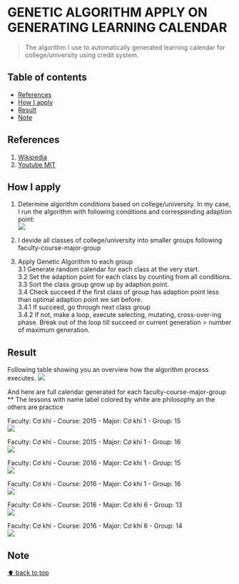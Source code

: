 # GENETIC ALGORITHM APPLY ON GENERATING LEARNING CALENDAR
> The algorithm I use to automatically generated learning calendar for college/university using credit system.

## Table of contents
* [References](#references)  
* [How I apply](#how-i-apply)  
* [Result](#result)  
* [Note](#note)

## References
1. [Wikipedia](https://en.wikipedia.org/wiki/Genetic_algorithm)
2. [Youtube MIT](https://www.youtube.com/watch?v=kHyNqSnzP8Y&t=1688s)
## How I apply
1. Determine algorithm conditions based on college/university. In my case, I run the algorithm with following conditions and corresponding adaption point:  
![](https://raw.githubusercontent.com/nmtri881994/Genetic-Algorithm-apply-on-generating-learning-calendar/master/images/AlgorithmConditions.PNG)

2. I devide all classes of college/university into smaller groups following faculty-course-major-group

3. Apply Genetic Algorithm to each group  
3.1 Generate random calendar for each class at the very start.  
3.2 Set the adaption point for each class by counting from all conditions.  
3.3 Sort the class group grow up by adaption point.  
3.4 Check succeed if the first class of group has adaption point less than optimal adaption point we set before.  
3.4.1 If succeed, go through next class group  
3.4.2 If not, make a loop, execute selecting, mutating, cross-over-ing phase. Break out of the loop till succeed or current generation > number of maximum generation.  

## Result
Following table showing you an overview how the algorithm process executes.
![](https://raw.githubusercontent.com/nmtri881994/Genetic-Algorithm-apply-on-generating-learning-calendar/master/images/Result.PNG)

And here are full calendar generated for each faculty-course-major-group  
** The lessons with name label colored by white are philosophy an the others are practice

Faculty: Cơ khí - Course: 2015 - Major: Cơ khí 1 - Group: 15  
![](https://raw.githubusercontent.com/nmtri881994/Genetic-Algorithm-apply-on-generating-learning-calendar/master/images/2015-ck1-15.png)

Faculty: Cơ khí - Course: 2015 - Major: Cơ khí 1 - Group: 16  
![](https://raw.githubusercontent.com/nmtri881994/Genetic-Algorithm-apply-on-generating-learning-calendar/master/images/2015-ck1-16.png)

Faculty: Cơ khí - Course: 2016 - Major: Cơ khí 1 - Group: 15  
![](https://raw.githubusercontent.com/nmtri881994/Genetic-Algorithm-apply-on-generating-learning-calendar/master/images/2016-ck1-15.png)

Faculty: Cơ khí - Course: 2016 - Major: Cơ khí 1 - Group: 16  
![](https://raw.githubusercontent.com/nmtri881994/Genetic-Algorithm-apply-on-generating-learning-calendar/master/images/2016-ck1-16.png)

Faculty: Cơ khí - Course: 2016 - Major: Cơ khí 6 - Group: 13  
![](https://raw.githubusercontent.com/nmtri881994/Genetic-Algorithm-apply-on-generating-learning-calendar/master/images/2016-ck6-13.png)

Faculty: Cơ khí - Course: 2016 - Major: Cơ khí 6 - Group: 14  
![](https://raw.githubusercontent.com/nmtri881994/Genetic-Algorithm-apply-on-generating-learning-calendar/master/images/2016-ck6-14.png)

## Note
  
[⬆ back to top](#table-of-contents)
